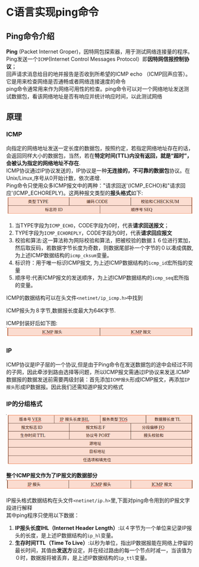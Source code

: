 # C语言实现ping命令

## Ping命令介绍

**Ping** (Packet Internet Groper)，因特网包探索器，用于测试网络连接量的程序。Ping发送一个`ICMP`(Internet Control Messages Protocol）即**因特网信报控制协议**；  
回声请求消息给目的地并报告是否收到所希望的ICMP echo （ICMP回声应答）。它是用来检查网络是否通畅或者网络连接速度的命令  
ping命令通常用来作为网络可用性的检查。ping命令可以对一个网络地址发送测试数据包，看该网络地址是否有响应并统计响应时间，以此测试网络

## 原理

### ICMP

向指定的网络地址发送一定长度的数据包，按照约定，若指定网络地址存在的话，会返回同样大小的数据包，当然，若在**特定时间(TTL)**内没有返回，就是“超时”，会被认为指定的**网络地址不存在**.  
ICMP协议通过IP协议发送的，IP协议是一种**无连接的，不可靠的数据包**协议。在Unix/Linux,序号从0开始计数，依次递增.  
Ping命令只使用众多ICMP报文中的两种："请求回送'(ICMP_ECHO)和"请求回应'(ICMP_ECHOREPLY)。这两种报文类型的**报头格式**如下:  
![ICMP报头格式](./img/ICMP_geshi.jpg)

1. 当TYPE字段为`ICMP_ECHO`，CODE字段为0时，代表**请求回送报文**；  
2. TYPE字段为`ICMP_ECHOREPLY`，CODE字段为0时，代表**请求回应报文**
3. 校验和算法:这一算法称为网际校验和算法，把被校验的数据１６位进行累加，然后取反码，若数据字节长度为奇数，则数据尾部补一个字节的０以凑成偶数,为上述ICMP数据结构的`icmp_cksum`变量。
4. 标识符：用于唯一标识ICMP报文, 为上述ICMP数据结构的`icmp_id`宏所指的变量
5. 顺序号:代表ICMP报文的发送顺序，为上述ICMP数据结构的`icmp_seq`宏所指的变量。

ICMP的数据结构可以在头文件`<netinet/ip_icmp.h>`中找到

ICMP报头为８字节,数据报长度最大为64K字节.

ICMP封装好后如下图:  
![ICMP格式](./img/ICMP_done_all.jpg)

### IP

ICMP协议是IP子层的一个协议,但是由于Ping命令在发送数据包的途中会经过不同的子网，因此牵涉到路由选择等问题，所以ICMP报文需通过IP协议来发送.ICMP数据报的数据发送前需要两级封装：首先添加`ICMP报头`形成ICMP报文，再添加`IP报头`形成IP数据报。因此我们还需知道IP报文的格式

### IP的分组格式

![IP分组](./img/IP_fenzu.jpg)

**整个ICMP报文作为了IP报文的数据部分**
![IP分加上ICMP的IP完整数据包](./img/IP_down_all.jpg)

IP报头格式数据结构在头文件`<netinet/ip.h>`里,下面对ping命令用到的IP报文字段进行解释  
其中ping程序只使用以下数据：

1. **IP报头长度IHL（Internet Header Length）**:以４字节为一个单位来记录IP报头的长度，是上述IP数据结构的`ip_hl`变量。
2. **生存时间TTL（Time To Live）**:以秒为单位，指出IP数据报能在网络上停留的最长时间，其值由**发送方**设定，并在经过路由的每一个节点时减一，当该值为０时，数据报将被丢弃，是上述IP数据结构的`ip_ttl`变量。
